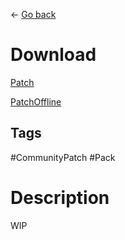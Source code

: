 ← [Go back](https://github.com/bugworm/Categories/wiki/Borderlands-2)
# Download
[Patch](https://raw.githubusercontent.com/BLCM/BLCMods/master/Borderlands%202%20mods/Shadowevil/Patch.txt)

[PatchOffline](https://raw.githubusercontent.com/BLCM/BLCMods/master/Borderlands%202%20mods/Shadowevil/PatchOffline.txt)

## Tags 
#CommunityPatch #Pack

# Description
WIP
